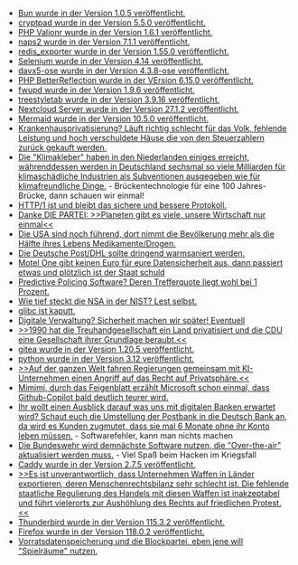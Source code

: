 * [Bun wurde in der Version 1.0.5 veröffentlicht.](https://github.com/oven-sh/bun/releases/tag/bun-v1.0.5)
* [cryptpad wurde in der Version 5.5.0 veröffentlicht.](https://github.com/cryptpad/cryptpad/releases/tag/5.5.0)
* [PHP Valionr wurde in der Version 1.6.1 veröffentlicht.](https://github.com/CuyZ/Valinor/releases/tag/1.6.1)
* [naps2 wurde in der Version 7.1.1 veröffentlicht.](https://github.com/cyanfish/naps2/releases/tag/v7.1.1)
* [redis_exporter wurde in der Version 1.55.0 veröffentlicht.](https://github.com/oliver006/redis_exporter/releases/tag/v1.55.0)
* [Selenium wurde in der Version 4.14 veröffentlicht.](https://github.com/SeleniumHQ/selenium/releases/tag/selenium-4.14.0)
* [davx5-ose wurde in der Version 4.3.8-ose veröffentlicht.](https://github.com/bitfireAT/davx5-ose/releases/tag/v4.3.8-ose)
* [PHP BetterReflection wurde in der VErsion 6.15.0 veröffentlicht.](https://github.com/Roave/BetterReflection/releases/tag/6.15.0)
* [fwupd wurde in der Version 1.9.6 veröffentlicht.](https://github.com/fwupd/fwupd/releases/tag/1.9.6)
* [treestyletab wurde in der Version 3.9.16 veröffentlicht.](https://github.com/piroor/treestyletab/releases/tag/3.9.16)
* [Nextcloud Server wurde in der Version 27.1.2 veröffentlicht.](https://github.com/nextcloud/server/releases/tag/v27.1.2)
* [Mermaid wurde in der Version 10.5.0 veröffentlicht.](https://github.com/mermaid-js/mermaid/releases/tag/v10.5.0)
* [Krankenhausprivatisierung? Läuft richtig schlecht für das Volk, fehlende Leistung und hoch verschuldete Häuse die von den Steuerzahlern zurück gekauft werden.](https://blog.fefe.de/?ts=9bd85157)
* [Die "Klimakleber" haben in den Niederlanden einiges erreicht, währenddessen werden in Deutschland sechsmal so viele Milliarden für klimaschädliche Industrien als Subventionen ausgegeben wie für klimafreundliche Dinge.](https://blog.fefe.de/?ts=9bdb75ce) - Brückentechnologie für eine 100 Jahres-Brücke, dann schauen wir einmal!
* [HTTP/1 ist und bleibt das sichere und bessere Protokoll.](https://blog.fefe.de/?ts=9bdb4a0e)
* [Danke DIE PARTEI: >>Planeten gibt es viele, unsere Wirtschaft nur einmal<<](https://blog.fefe.de/?ts=9bdba017)
* [Die USA sind noch führend, dort nimmt die Bevölkerung mehr als die Hälfte ihres Lebens Medikamente/Drogen.](https://blog.fefe.de/?ts=9bddf831)
* [Die Deutsche Post/DHL sollte dringend warmsaniert werden.](https://blog.fefe.de/?ts=9bdc61cb)
* [Motel One gibt keinen Euro für eure Datensicherheit aus, dann passiert etwas und plötzlich ist der Staat schuld](https://blog.fefe.de/?ts=9bdf89d2)
* [Predictive Policing Software? Deren Trefferquote liegt wohl bei 1 Prozent.](https://blog.fefe.de/?ts=9be38260)
* [Wie tief steckt die NSA in der NIST? Lest selbst.](https://blog.fefe.de/?ts=9be243ca)
* [glibc ist kaputt.](https://blog.fefe.de/?ts=9be2b75a)
* [Digitale Verwaltung? Sicherheit machen wir später! Eventuell](https://netzpolitik.org/2023/registermodernisierung-automatisierung-auf-kosten-der-sicherheit/)
* [>>1990 hat die Treuhandgesellschaft ein Land privatisiert und die CDU eine Gesellschaft ihrer Grundlage beraubt.<<](https://tuxproject.de/blog/2023/10/die-grenze-durch-europa/)
* [gitea wurde in der Version 1.20.5 veröffentlicht.](https://github.com/go-gitea/gitea/releases/tag/v1.20.5)
* [python wurde in der Version 3.12 veröffentlicht.](https://www.phoronix.com/news/Python-3.12-Released)
* [>>Auf der ganzen Welt fahren Regierungen gemeinsam mit KI-Unternehmen einen Angriff auf das Recht auf Privatsphäre.<<](https://netzpolitik.org/2023/signal-chefin-zur-chatkontrolle-die-eu-kann-diesen-rueckschritt-bei-den-menschenrechten-stoppen/)
* [Mimimi, durch das Feigenblatt erzählt Microsoft schon einmal, dass Github-Copilot bald deutlich teurer wird.](http://blog.fefe.de/?ts=9bd9898b)
* [Ihr wollt einen Ausblick darauf was uns mit digitalen Banken erwartet wird? Schaut euch die Umstellung der Postbank in die Deutsch Bank an, da wird es Kunden zugmutet, dass sie mal 6 Monate ohne ihr Konto leben müssen.](https://www.heise.de/news/Postbank-Bundesregierung-will-Problemen-durch-IT-Umstellung-nachgehen-9331470.html) - Softwarefehler, kann man nichts machen
* [Die Bundeswehr wird demnächste Software nutzen, die "Over-the-air" aktualisiert werden muss.](http://blog.fefe.de/?ts=9bd9efd5) - Viel Spaß beim Hacken im Kriegsfall
* [Caddy wurde in der Version 2.7.5 veröffentlicht.](https://github.com/caddyserver/caddy/releases/tag/v2.7.5)
* [>>Es ist unverantwortlich, dass Unternehmen Waffen in Länder exportieren, deren Menschenrechtsbilanz sehr schlecht ist. Die fehlende staatliche Regulierung des Handels mit diesen Waffen ist inakzeptabel und führt vielerorts zur Aushöhlung des Rechts auf friedlichen Protest.<<](https://netzpolitik.org/2023/amnesty-bericht-das-geschaeft-hinter-der-unterdrueckung-von-protesten/)
* [Thunderbird wurde in der Version 115.3.2 veröffentlicht.](https://www.borncity.com/blog/2023/10/12/thunderbird-115-3-2/)
* [Firefox wurde in der Version 118.0.2 veröffentlicht.](https://www.borncity.com/blog/2023/10/12/firefox-118-0-2/)
* [Vorratsdatenspeicherung und die Blockpartei, eben jene will "Spielräume" nutzen.](https://netzpolitik.org/2023/vorratsdatenspeicherung-sachverstaendige-uneins-ueber-sammlung-von-ip-adressen/)
